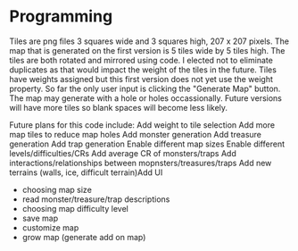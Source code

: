 # Programming

Tiles are png files 3 squares wide and 3 squares high, 207 x 207 pixels. 
The map that is generated on the first version is 5 tiles wide by 5 tiles high. 
The tiles are both rotated and mirrored using code. 
I elected not to eliminate duplicates as that would impact the weight of the tiles in the future. 
Tiles have weights assigned but this first version does not yet use the weight property.
So far the only user input is clicking the "Generate Map" button.
The map may generate with a hole or holes occassionally. Future versions will have more tiles so blank spaces will become less likely.

Future plans for this code include:
Add weight to tile selection
Add more map tiles to reduce map holes
Add monster generation
Add treasure generation
Add trap generation
Enable different map sizes
Enable different levels/difficulties/CRs
Add average CR of monsters/traps
Add interactions/relationships between mopnsters/treasures/traps
Add new terrains (walls, ice, difficult terrain)Add UI
  - choosing map size
  - read monster/treasure/trap descriptions
  - choosing map difficulty level
  - save map
  - customize map
  - grow map (generate add on map)
